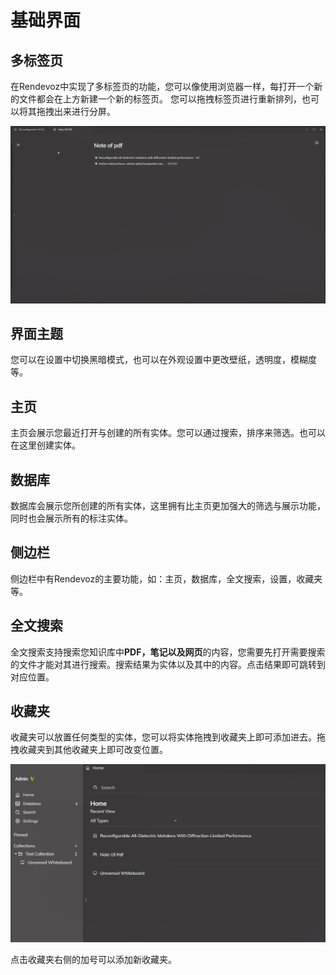 # 基础界面

## 多标签页
在Rendevoz中实现了多标签页的功能，您可以像使用浏览器一样，每打开一个新的文件都会在上方新建一个新的标签页。
您可以拖拽标签页进行重新排列，也可以将其拖拽出来进行分屏。

![](../_media/split_screen.gif)

## 界面主题
您可以在设置中切换黑暗模式，也可以在外观设置中更改壁纸，透明度，模糊度等。

## 主页
主页会展示您最近打开与创建的所有实体。您可以通过搜索，排序来筛选。也可以在这里创建实体。

## 数据库
数据库会展示您所创建的所有实体，这里拥有比主页更加强大的筛选与展示功能，同时也会展示所有的标注实体。

## 侧边栏
侧边栏中有Rendevoz的主要功能，如：主页，数据库，全文搜索，设置，收藏夹等。

## 全文搜索
全文搜索支持搜索您知识库中**PDF，笔记以及网页**的内容，您需要先打开需要搜索的文件才能对其进行搜索。搜索结果为实体以及其中的内容。点击结果即可跳转到对应位置。

## 收藏夹
收藏夹可以放置任何类型的实体，您可以将实体拖拽到收藏夹上即可添加进去。拖拽收藏夹到其他收藏夹上即可改变位置。

![](../_media/collection_move.gif)

点击收藏夹右侧的加号可以添加新收藏夹。